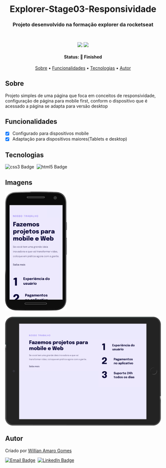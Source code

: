 <h1 align="center">
	Explorer-Stage03-Responsividade
</h1>

<h3 align="center">
	Projeto desenvolvido na  formação explorer da rocketseat
</h3>&nbsp;

<p align="center">
	<img src="https://img.shields.io/badge/PRs-welcome-brightgreen.svg?style=flat-square"/>
	<img src="https://img.shields.io/github/repo-size/williangomesdev/Explorer-Stage03-Responsividade ?color=green"/>
</p>

<h4 align="center">
	Status: 🚀 Finished
</h4>

<p align="center">
	<a href="#sobre">Sobre</a> •
	<a href="#funcionalidades">Funcionalidades</a> •
	<a href="#tecnologias">Tecnologias</a> •
	<a href="#autor">Autor</a> 
</p>

## Sobre

Projeto simples de uma página que foca em conceitos de responsividade, configuração de página para mobile first, conform o dispositivo que é acessado a página se adapta para versão desktop

## Funcionalidades

- [x] Configurado para dispositivos mobile
- [x] Adaptação para dispositivos maiores(Tablets e desktop)

## Tecnologias

<img src="https://img.shields.io/badge/Css3-05122A?style=flat&logo=css3" alt="css3 Badge" height="25">&nbsp;
<img src="https://img.shields.io/badge/Html5-05122A?style=flat&logo=html5" alt="html5 Badge" height="25">&nbsp;

## Imagens

<div style="display:flex;flex-direction:column;gap:20px;margin-bottom:20px;">
<img src="./gitImg/127.0.0.1_5500_Projeto02_(Moto G4).png" height="auto" width="200"/>

<img src="./gitImg/127.0.0.1_5500_Projeto02_(iPad).png"/>
</div>

## Autor

Criado por [Willian Amaro Gomes](https://github.com/williangomesdev)

<a href="mailto:willianamaroti@gmail.com" target="_blank"><img src="https://img.shields.io/badge/willianamaroti@gmail.com-D14836?style=flat&logo=gmail&logoColor=white" alt="Email Badge" height="25"></a>&nbsp;
<a href="https://www.linkedin.com/in/williangomesdev" target="_blank"><img src="https://img.shields.io/badge/williangomesdev-0077B5?style=flat&logo=linkedin&logoColor=white" alt="LinkedIn Badge" height="25"></a>&nbsp;
<br clear="left"/>
